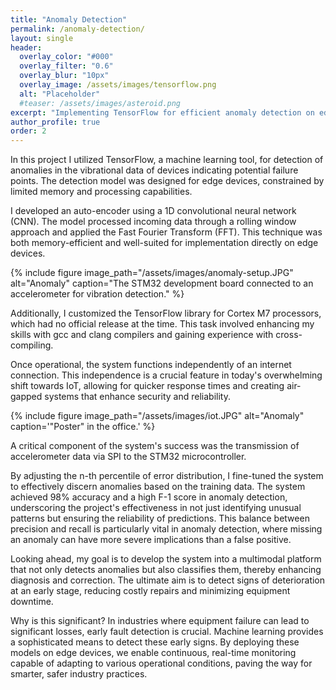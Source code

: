 ```yaml
---
title: "Anomaly Detection"
permalink: /anomaly-detection/
layout: single
header:
  overlay_color: "#000"
  overlay_filter: "0.6"
  overlay_blur: "10px"
  overlay_image: /assets/images/tensorflow.png
  alt: "Placeholder"
  #teaser: /assets/images/asteroid.png
excerpt: "Implementing TensorFlow for efficient anomaly detection on edge devices."
author_profile: true
order: 2
---
```


In this project I utilized TensorFlow, a machine learning tool, for detection of anomalies in the vibrational data of devices indicating potential failure points. The detection model was designed for edge devices, constrained by limited memory and processing capabilities.

I developed an auto-encoder using a 1D convolutional neural network (CNN). The model processed incoming data through a rolling window approach and applied the Fast Fourier Transform (FFT). This technique was both memory-efficient and well-suited for implementation directly on edge devices.

{% include figure image_path="/assets/images/anomaly-setup.JPG" alt="Anomaly" caption="The STM32 development board connected to an accelerometer for vibration detection." %}

Additionally, I customized the TensorFlow library for Cortex M7 processors, which had no official release at the time. This task involved enhancing my skills with gcc and clang compilers and gaining experience with cross-compiling.

Once operational, the system functions independently of an internet connection. This independence is a crucial feature in today's overwhelming shift towards IoT, allowing for quicker response times and creating air-gapped systems that enhance security and reliability.

{% include figure image_path="/assets/images/iot.JPG" alt="Anomaly" caption='"Poster" in the office.' %}

A critical component of the system's success was the transmission of accelerometer data via SPI to the STM32 microcontroller. 

By adjusting the n-th percentile of error distribution, I fine-tuned the system to effectively discern anomalies based on the training data. The system achieved 98% accuracy and a high F-1 score in anomaly detection, underscoring the project's effectiveness in not just identifying unusual patterns but ensuring the reliability of predictions. This balance between precision and recall is particularly vital in anomaly detection, where missing an anomaly can have more severe implications than a false positive.

Looking ahead, my goal is to develop the system into a multimodal platform that not only detects anomalies but also classifies them, thereby enhancing diagnosis and correction. The ultimate aim is to detect signs of deterioration at an early stage, reducing costly repairs and minimizing equipment downtime.

Why is this significant? In industries where equipment failure can lead to significant losses, early fault detection is crucial. Machine learning provides a sophisticated means to detect these early signs. By deploying these models on edge devices, we enable continuous, real-time monitoring capable of adapting to various operational conditions, paving the way for smarter, safer industry practices.